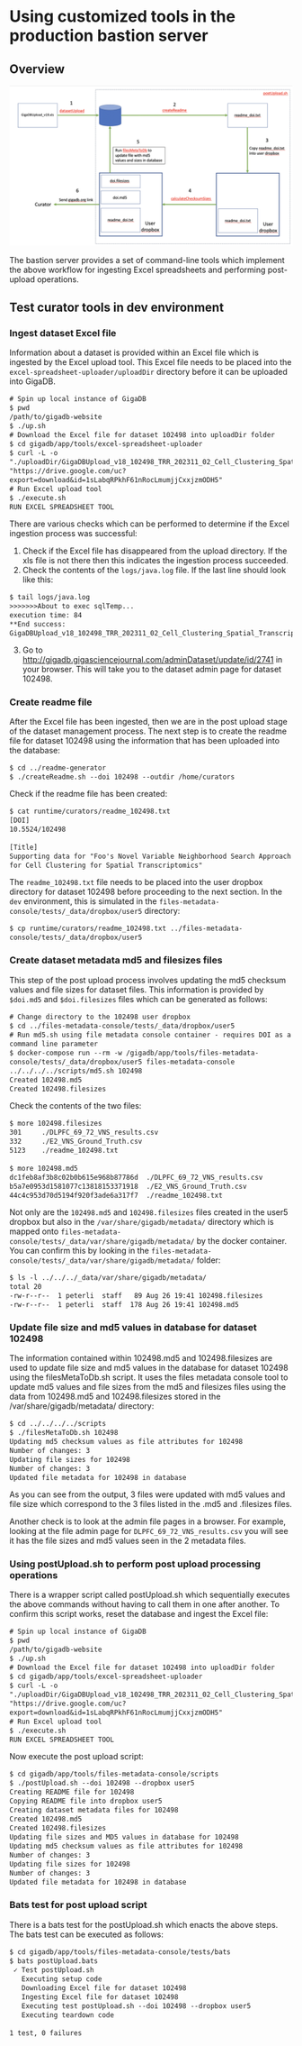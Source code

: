 # Using customized tools in the production bastion server

## Overview

![Tool Overview](../curators/overview.png 'Overview of tools on bastion server')

The bastion server provides a set of command-line tools which implement the above workflow for ingesting Excel spreadsheets and performing post-upload operations.

## Test curator tools in dev environment

### Ingest dataset Excel file

Information about a dataset is provided within an Excel file which is ingested by the Excel upload tool. This Excel file needs to be placed into the `excel-spreadsheet-uploader/uploadDir` directory before it can be uploaded into GigaDB.
```
# Spin up local instance of GigaDB
$ pwd
/path/to/gigadb-website
$ ./up.sh
# Download the Excel file for dataset 102498 into uploadDir folder
$ cd gigadb/app/tools/excel-spreadsheet-uploader
$ curl -L -o "./uploadDir/GigaDBUpload_v18_102498_TRR_202311_02_Cell_Clustering_Spatial_Transcriptomics.xls" "https://drive.google.com/uc?export=download&id=1sLabqRPkhF61nRocLmumjjCxxjzmODH5"
# Run Excel upload tool
$ ./execute.sh
RUN EXCEL SPREADSHEET TOOL
```

There are various checks which can be performed to determine if the Excel ingestion process was successful:

1. Check if the Excel file has disappeared from the upload directory. If the xls file is not there then this indicates the ingestion process succeeded.
2. Check the contents of the `logs/java.log` file. If the last line should look like this:
```
$ tail logs/java.log
>>>>>>>About to exec sqlTemp...
execution time: 84
**End success: GigaDBUpload_v18_102498_TRR_202311_02_Cell_Clustering_Spatial_Transcriptomics.xls
```
3. Go to http://gigadb.gigasciencejournal.com/adminDataset/update/id/2741 in your browser. This will take you to the dataset admin page for dataset 102498.

### Create readme file

After the Excel file has been ingested, then we are in the post upload stage of the dataset management process. The next step is to create the readme file for dataset 102498 using the information that has been uploaded into the database:
```
$ cd ../readme-generator
$ ./createReadme.sh --doi 102498 --outdir /home/curators
```

Check if the readme file has been created:
```
$ cat runtime/curators/readme_102498.txt
[DOI]
10.5524/102498

[Title]
Supporting data for "Foo's Novel Variable Neighborhood Search Approach for Cell Clustering for Spatial Transcriptomics"
```

The `readme_102498.txt` file needs to be placed into the user dropbox directory for dataset 102498 before proceeding to the next section. In the `dev` environment, this is simulated in the `files-metadata-console/tests/_data/dropbox/user5` directory:
```
$ cp runtime/curators/readme_102498.txt ../files-metadata-console/tests/_data/dropbox/user5
```

### Create dataset metadata md5 and filesizes files

This step of the post upload process involves updating the md5 checksum values and file sizes for dataset files. This information is provided by `$doi.md5` and `$doi.filesizes` files which can be generated as follows:
```
# Change directory to the 102498 user dropbox
$ cd ../files-metadata-console/tests/_data/dropbox/user5
# Run md5.sh using file metadata console container - requires DOI as a command line parameter
$ docker-compose run --rm -w /gigadb/app/tools/files-metadata-console/tests/_data/dropbox/user5 files-metadata-console ../../../../scripts/md5.sh 102498
Created 102498.md5
Created 102498.filesizes
```

Check the contents of the two files:
```
$ more 102498.filesizes
301     ./DLPFC_69_72_VNS_results.csv
332     ./E2_VNS_Ground_Truth.csv
5123    ./readme_102498.txt

$ more 102498.md5
dc1feb8af3b8c02b0b615e968b87786d  ./DLPFC_69_72_VNS_results.csv
b5a7e0953d1581077c13818153371918  ./E2_VNS_Ground_Truth.csv
44c4c953d70d5194f920f3ade6a317f7  ./readme_102498.txt
```

Not only are the `102498.md5` and `102498.filesizes` files created in the user5 dropbox but also in the `/var/share/gigadb/metadata/` directory which is mapped onto `files-metadata-console/tests/_data/var/share/gigadb/metadata/` by the docker container. You can confirm this by looking in the `files-metadata-console/tests/_data/var/share/gigadb/metadata/` folder:
```
$ ls -l ../../../_data/var/share/gigadb/metadata/
total 20
-rw-r--r--  1 peterli  staff   89 Aug 26 19:41 102498.filesizes
-rw-r--r--  1 peterli  staff  178 Aug 26 19:41 102498.md5
```

### Update file size and md5 values in database for dataset 102498

The information contained within 102498.md5 and 102498.filesizes are used to update file size and md5 values in the database for dataset 102498 using the filesMetaToDb.sh script. It uses the files metadata console tool to update md5 values and file sizes from the md5 and filesizes files using the data from 102498.md5 and 102498.filesizes stored in the /var/share/gigadb/metadata/ directory:
```
$ cd ../../../../scripts
$ ./filesMetaToDb.sh 102498
Updating md5 checksum values as file attributes for 102498
Number of changes: 3
Updating file sizes for 102498
Number of changes: 3
Updated file metadata for 102498 in database
```

As you can see from the output, 3 files were updated with md5 values and file size which correspond to the 3 files listed in the .md5 and .filesizes files.

Another check is to look at the admin file pages in a browser. For example, looking at the file admin page for `DLPFC_69_72_VNS_results.csv` you will see it has the file sizes and md5 values seen in the 2 metadata files.

### Using postUpload.sh to perform post upload processing operations

There is a wrapper script called postUpload.sh which sequentially executes the above commands without having to call them in one after another. To confirm this script works, reset the database and ingest the Excel file:
```
# Spin up local instance of GigaDB
$ pwd
/path/to/gigadb-website
$ ./up.sh
# Download the Excel file for dataset 102498 into uploadDir folder
$ cd gigadb/app/tools/excel-spreadsheet-uploader
$ curl -L -o "./uploadDir/GigaDBUpload_v18_102498_TRR_202311_02_Cell_Clustering_Spatial_Transcriptomics.xls" "https://drive.google.com/uc?export=download&id=1sLabqRPkhF61nRocLmumjjCxxjzmODH5"
# Run Excel upload tool
$ ./execute.sh
RUN EXCEL SPREADSHEET TOOL
```

Now execute the post upload script:

```
$ cd gigadb/app/tools/files-metadata-console/scripts
$ ./postUpload.sh --doi 102498 --dropbox user5
Creating README file for 102498
Copying README file into dropbox user5
Creating dataset metadata files for 102498
Created 102498.md5
Created 102498.filesizes
Updating file sizes and MD5 values in database for 102498
Updating md5 checksum values as file attributes for 102498
Number of changes: 3
Updating file sizes for 102498
Number of changes: 3
Updated file metadata for 102498 in database
```

### Bats test for post upload script

There is a bats test for the postUpload.sh which enacts the above steps. The bats test can be executed as follows:
```
$ cd gigadb/app/tools/files-metadata-console/tests/bats
$ bats postUpload.bats 
 ✓ Test postUpload.sh
   Executing setup code
   Downloading Excel file for dataset 102498
   Ingesting Excel file for dataset 102498
   Executing test postUpload.sh --doi 102498 --dropbox user5
   Executing teardown code

1 test, 0 failures
```